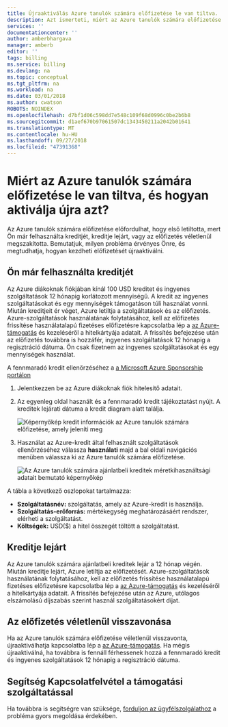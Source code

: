 ```yaml
---
title: Újraaktiválás Azure tanulók számára előfizetése le van tiltva. |} A Microsoft Docs
description: Azt ismerteti, miért az Azure tanulók számára előfizetése le van tiltva, és újraaktiválása azt.
services: ''
documentationcenter: ''
author: amberbhargava
manager: amberb
editor: ''
tags: billing
ms.service: billing
ms.devlang: na
ms.topic: conceptual
ms.tgt_pltfrm: na
ms.workload: na
ms.date: 03/01/2018
ms.author: cwatson
ROBOTS: NOINDEX
ms.openlocfilehash: d7bf1d06c598dd7e548c109f68d0996c0be2b6b8
ms.sourcegitcommit: d1aef670b97061507dc1343450211a2042b01641
ms.translationtype: MT
ms.contentlocale: hu-HU
ms.lasthandoff: 09/27/2018
ms.locfileid: "47391368"
---
```

# <a name="why-is-my-azure-for-students-subscription-disabled-and-how-do-i-reactivate-it"></a>Miért az Azure tanulók számára előfizetése le van tiltva, és hogyan aktiválja újra azt?

Az Azure tanulók számára előfizetése előfordulhat, hogy első letiltotta, mert Ön már felhasználta kreditjét, kreditje lejárt, vagy az előfizetés véletlenül megszakította. Bemutatjuk, milyen probléma érvényes Önre, és megtudhatja, hogyan kezdheti előfizetését újraaktiválni.

## <a name="you-have-used-all-of-your-credit"></a>Ön már felhasználta kreditjét

Az Azure diákoknak fiókjában kínál 100 USD kreditet és ingyenes szolgáltatások 12 hónapig korlátozott mennyiségű. A kredit az ingyenes szolgáltatásokat és egy mennyiségek támogatáson túli használat vonni. Miután kreditjeit ér véget, Azure letiltja a szolgáltatások és az előfizetés. Azure-szolgáltatások használatának folytatásához, kell az előfizetés frissítése használatalapú fizetéses előfizetésre kapcsolatba lép a [az Azure-támogatás](https://portal.azure.com/?#blade/Microsoft_Azure_Support/HelpAndSupportBlade) és kezeléséről a hitelkártyája adatait. A frissítés befejezése után az előfizetés továbbra is hozzáfér, ingyenes szolgáltatások 12 hónapig a regisztráció dátuma. Ön csak fizetnem az ingyenes szolgáltatásokat és egy mennyiségek használat.

A fennmaradó kredit ellenőrzéséhez a [a Microsoft Azure Sponsorship portálon](https://www.microsoftazuresponsorships.com/balance)

1. Jelentkezzen be az Azure diákoknak fiók hitelesítő adatait.
2. Az egyenleg oldal használt és a fennmaradó kredit tájékoztatást nyújt. A kreditek lejárati dátuma a kredit diagram alatt találja.  
   
    ![Képernyőkép kredit információk az Azure tanulók számára előfizetése, amely jeleníti meg](./media/billing-azurestudents-subscription-disabled/azurestudents-credit-balance.png)

3. Használat az Azure-kredit által felhasznált szolgáltatások ellenőrzéséhez válassza **használati** majd a bal oldali navigációs menüben válassza ki az Azure tanulók számára előfizetése.

    ![Az Azure tanulók számára ajánlatbeli kreditek méretkihasználtsági adatait bemutató képernyőkép](./media/billing-azurestudents-subscription-disabled/azurestudents-credit-usage.png)

A tábla a következő oszlopokat tartalmazza:

* **Szolgáltatásnév:** szolgáltatás, amely az Azure-kredit is használja.
* **Szolgáltatás-erőforrás:** mértékegység meghatározásáért rendszer, elérheti a szolgáltatást.
* **Költségek:** USD($) a hitel összegét töltött a szolgáltatást.


## <a name="your-credit-has-expired"></a>Kreditje lejárt

Az Azure tanulók számára ajánlatbeli kreditek lejár a 12 hónap végén. Miután kreditje lejárt, Azure letiltja az előfizetését. Azure-szolgáltatások használatának folytatásához, kell az előfizetés frissítése használatalapú fizetéses előfizetésre kapcsolatba lép a [az Azure-támogatás](https://portal.azure.com/?#blade/Microsoft_Azure_Support/HelpAndSupportBlade) és kezeléséről a hitelkártyája adatait. A frissítés befejezése után az Azure, utólagos elszámolású díjszabás szerint használ szolgáltatásokért díjat.


## <a name="you-have-accidentally-canceled-your-subscription"></a>Az előfizetés véletlenül visszavonása

Ha az Azure tanulók számára előfizetése véletlenül visszavonta, újraaktiválhatja kapcsolatba lép a [az Azure-támogatás](https://portal.azure.com/?#blade/Microsoft_Azure_Support/HelpAndSupportBlade). Ha mégis újraaktiválná, ha továbbra is fennáll férhessenek hozzá a fennmaradó kredit és ingyenes szolgáltatások 12 hónapig a regisztráció dátuma.

## <a name="need-help-contact-support"></a>Segítség Kapcsolatfelvétel a támogatási szolgáltatással

Ha továbbra is segítségre van szüksége, [forduljon az ügyfélszolgálathoz](https://portal.azure.com/?#blade/Microsoft_Azure_Support/HelpAndSupportBlade) a probléma gyors megoldása érdekében.
